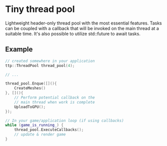 # Tiny thread pool

Lightweight header-only thread pool with the most essential features. Tasks can be coupled with a callback that will be invoked on the main thread at a suitable time. It's also possible to utilize std::future to await tasks.

## Example

```cpp
// created somewhere in your application
ttp::ThreadPool thread_pool(4);

// ...

thread_pool.Enque([](){
    CreateMeshes()
}, [](){
    // Perform potential callback on the 
    // main thread when work is complete
    UploadToGPU();
});

// In your game/application loop (if using callbacks)
while (game_is_running_) {
    thread_pool.ExecuteCallbacks();
    // update & render game
}
```
